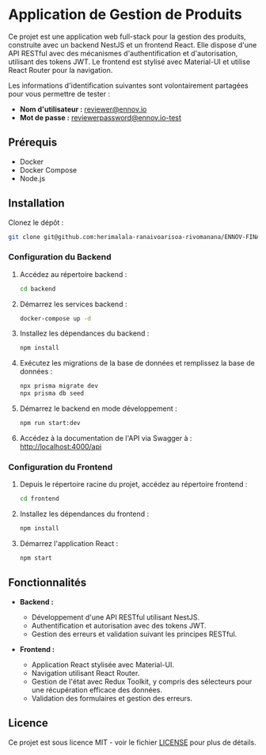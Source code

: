 # Application de Gestion de Produits

Ce projet est une application web full-stack pour la gestion des produits, construite avec un backend NestJS et un frontend React. Elle dispose d'une API RESTful avec des mécanismes d'authentification et d'autorisation, utilisant des tokens JWT. Le frontend est stylisé avec Material-UI et utilise React Router pour la navigation.

Les informations d'identification suivantes sont volontairement partagées pour vous permettre de tester :

- **Nom d'utilisateur :** <reviewer@ennov.io>
- **Mot de passe :** <reviewerpassword@ennov.io-test>

## Prérequis

- Docker
- Docker Compose
- Node.js

## Installation

Clonez le dépôt :

```bash
git clone git@github.com:herimalala-ranaivoarisoa-rivomanana/ENNOV-FINAL.git
```

### Configuration du Backend

1. Accédez au répertoire backend :

   ```bash
   cd backend
   ```

2. Démarrez les services backend :

   ```bash
   docker-compose up -d
   ```

3. Installez les dépendances du backend :

   ```bash
   npm install
   ```

4. Exécutez les migrations de la base de données et remplissez la base de données :

   ```bash
   npx prisma migrate dev
   npx prisma db seed
   ```

5. Démarrez le backend en mode développement :

   ```bash
   npm run start:dev
   ```

6. Accédez à la documentation de l'API via Swagger à : [http://localhost:4000/api](http://localhost:4000/api)

### Configuration du Frontend

1. Depuis le répertoire racine du projet, accédez au répertoire frontend :

   ```bash
   cd frontend
   ```

2. Installez les dépendances du frontend :

   ```bash
   npm install
   ```

3. Démarrez l'application React :

   ```bash
   npm start
   ```

## Fonctionnalités

- **Backend :**
  - Développement d'une API RESTful utilisant NestJS.
  - Authentification et autorisation avec des tokens JWT.
  - Gestion des erreurs et validation suivant les principes RESTful.

- **Frontend :**
  - Application React stylisée avec Material-UI.
  - Navigation utilisant React Router.
  - Gestion de l'état avec Redux Toolkit, y compris des sélecteurs pour une récupération efficace des données.
  - Validation des formulaires et gestion des erreurs.

## Licence

Ce projet est sous licence MIT - voir le fichier [LICENSE](LICENSE) pour plus de détails.
